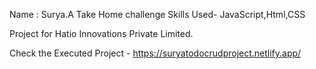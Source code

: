 Name : Surya.A
Take Home challenge
Skills Used- JavaScript,Html,CSS

Project for Hatio Innovations Private Limited.

Check the Executed Project - https://suryatodocrudproject.netlify.app/
